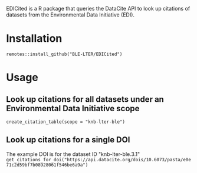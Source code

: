 EDICited is a R package that queries the DataCite API to look up citations of datasets from the Environmental Data Initiative (EDI).

# Installation
`remotes::install_github("BLE-LTER/EDICited")`

# Usage

## Look up citations for all datasets under an Environmental Data Initiative scope
`create_citation_table(scope = "knb-lter-ble")`

## Look up citations for a single DOI

The example DOI is for the dataset ID "knb-lter-ble.3.1"
`get_citations_for_doi("https://api.datacite.org/dois/10.6073/pasta/e0e71c2d59bf7b08928061f546be6a9a")`
